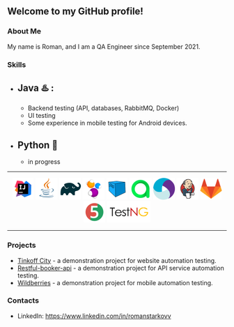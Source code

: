 ## Welcome to my GitHub profile!

### About Me
My name is Roman, and I am a QA Engineer since September 2021. 

### Skills
- ## Java :hotsprings: :
    - Backend testing (API, databases, RabbitMQ, Docker)
    - UI testing
    - Some experience in mobile testing for Android devices.
- ## Python :snake:
  - in progress
------------------------------------------------------------------------
<p align="center">
<img src="icons/Idea.svg" width="50" height="50"  alt="IDEA"/></a>
<img src="icons/Java.svg" width="50" height="50"  alt="Java"/></a>
<img src="icons/Gradle.svg" width="50" height="50"  alt="Gradle"/></a>
<img src="icons/Selenide.svg" width="50" height="50"  alt="Selenide"/></a>
<img src="icons/Selenoid.svg" width="50" height="50"  alt="Selenoid"/></a>
<img src="icons/Allure_TO.svg" width="50" height="50"  alt="Allure TestOps"/></a>
<img src="icons/Appium.svg" width="50" height="50"  alt="Appium"/></a>
<img src="icons/Jenkins.svg" width="50" height="50"  alt="Jenkins"/></a>
<img src="icons/gitlab.png" width="50" height="50"  alt="gitlab"/></a>
<img src="icons/Junit5.svg" width="50" height="50"  alt="JUnit 5"/></a>
<img src="icons/testng.png" width="100" height="50"  alt="testng"/></a>

------------------------------------------------------------------------

### Projects
- <a target="_blank" href="https://github.com/ReStarkov/tinkoffTests">Tinkoff City</a> - a demonstration project for website automation testing. 
- <a target="_blank" href="https://github.com/ReStarkov/restful-booker-api">Restful-booker-api</a> - a demonstration project for API service automation testing.
- <a target="_blank" href="https://github.com/ReStarkov/wb_mobile">Wildberries</a> - a demonstration project for mobile automation testing.

### Contacts
- LinkedIn: https://www.linkedin.com/in/romanstarkovv